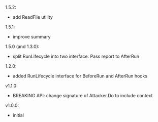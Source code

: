 1.5.2:
- add ReadFile utility

1.5.1:
- improve summary

1.5.0 (and 1.3.0):
- split RunLifecycle into two interface. Pass report to AfterRun

1.2.0:
- added RunLifecycle interface for BeforeRun and AfterRun hooks

v1.1.0:
- BREAKING API: change signature of Attacker.Do to include context

v1.0.0:
- initial